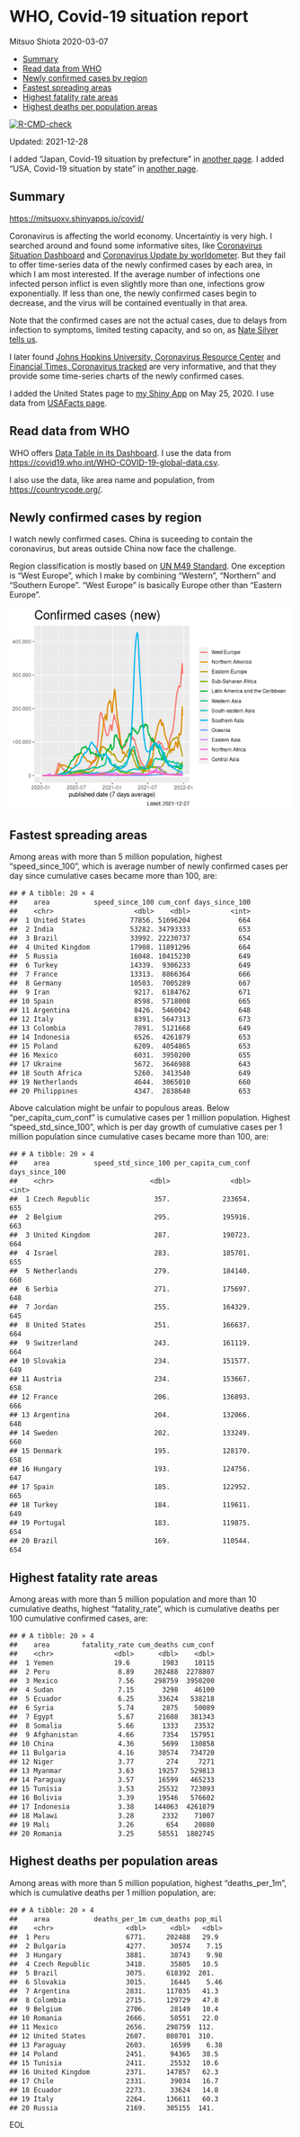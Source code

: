WHO, Covid-19 situation report
================
Mitsuo Shiota
2020-03-07

-   [Summary](#summary)
-   [Read data from WHO](#read-data-from-who)
-   [Newly confirmed cases by region](#newly-confirmed-cases-by-region)
-   [Fastest spreading areas](#fastest-spreading-areas)
-   [Highest fatality rate areas](#highest-fatality-rate-areas)
-   [Highest deaths per population
    areas](#highest-deaths-per-population-areas)

<!-- badges: start -->

[![R-CMD-check](https://github.com/mitsuoxv/covid/workflows/R-CMD-check/badge.svg)](https://github.com/mitsuoxv/covid/actions)
<!-- badges: end -->

Updated: 2021-12-28

I added “Japan, Covid-19 situation by prefecture” in [another
page](Japan.md). I added “USA, Covid-19 situation by state” in [another
page](USA.md).

## Summary

<https://mitsuoxv.shinyapps.io/covid/>

Coronavirus is affecting the world economy. Uncertaintiy is very high. I
searched around and found some informative sites, like [Coronavirus
Situation
Dashboard](https://who.maps.arcgis.com/apps/opsdashboard/index.html#/c88e37cfc43b4ed3baf977d77e4a0667)
and [Coronavirus Update by
worldometer](https://www.worldometers.info/coronavirus/). But they fail
to offer time-series data of the newly confirmed cases by each area, in
which I am most interested. If the average number of infections one
infected person inflict is even slightly more than one, infections grow
exponentially. If less than one, the newly confirmed cases begin to
decrease, and the virus will be contained eventually in that area.

Note that the confirmed cases are not the actual cases, due to delays
from infection to symptoms, limited testing capacity, and so on, as
[Nate Silver tells
us](https://fivethirtyeight.com/features/coronavirus-case-counts-are-meaningless/).

I later found [Johns Hopkins University, Coronavirus Resource
Center](https://coronavirus.jhu.edu/) and [Financial Times, Coronavirus
tracked](https://www.ft.com/content/a26fbf7e-48f8-11ea-aeb3-955839e06441)
are very informative, and that they provide some time-series charts of
the newly confirmed cases.

I added the United States page to [my Shiny
App](https://mitsuoxv.shinyapps.io/covid/) on May 25, 2020. I use data
from [USAFacts
page](https://usafacts.org/visualizations/coronavirus-covid-19-spread-map/).

## Read data from WHO

WHO offers [Data Table in its Dashboard](https://covid19.who.int/table).
I use the data from
<https://covid19.who.int/WHO-COVID-19-global-data.csv>.

I also use the data, like area name and population, from
<https://countrycode.org/>.

## Newly confirmed cases by region

I watch newly confirmed cases. China is suceeding to contain the
coronavirus, but areas outside China now face the challenge.

Region classification is mostly based on [UN M49
Standard](https://unstats.un.org/unsd/methodology/m49/). One exception
is “West Europe”, which I make by combining “Western”, “Northern” and
“Southern Europe”. “West Europe” is basically Europe other than “Eastern
Europe”.

![](README_files/figure-gfm/chart-1.png)<!-- -->

## Fastest spreading areas

Among areas with more than 5 million population, highest
“speed\_since\_100”, which is average number of newly confirmed cases
per day since cumulative cases became more than 100, are:

    ## # A tibble: 20 × 4
    ##    area           speed_since_100 cum_conf days_since_100
    ##    <chr>                    <dbl>    <dbl>          <int>
    ##  1 United States           77856. 51696204            664
    ##  2 India                   53282. 34793333            653
    ##  3 Brazil                  33992. 22230737            654
    ##  4 United Kingdom          17908. 11891296            664
    ##  5 Russia                  16048. 10415230            649
    ##  6 Turkey                  14339.  9306233            649
    ##  7 France                  13313.  8866364            666
    ##  8 Germany                 10503.  7005289            667
    ##  9 Iran                     9217.  6184762            671
    ## 10 Spain                    8598.  5718008            665
    ## 11 Argentina                8426.  5460042            648
    ## 12 Italy                    8391.  5647313            673
    ## 13 Colombia                 7891.  5121668            649
    ## 14 Indonesia                6526.  4261879            653
    ## 15 Poland                   6209.  4054865            653
    ## 16 Mexico                   6031.  3950200            655
    ## 17 Ukraine                  5672.  3646988            643
    ## 18 South Africa             5260.  3413540            649
    ## 19 Netherlands              4644.  3065010            660
    ## 20 Philippines              4347.  2838640            653

Above calculation might be unfair to populous areas. Below
“per\_capita\_cum\_conf” is cumulative cases per 1 million population.
Highest “speed\_std\_since\_100”, which is per day growth of cumulative
cases per 1 million population since cumulative cases became more than
100, are:

    ## # A tibble: 20 × 4
    ##    area           speed_std_since_100 per_capita_cum_conf days_since_100
    ##    <chr>                        <dbl>               <dbl>          <int>
    ##  1 Czech Republic                357.             233654.            655
    ##  2 Belgium                       295.             195916.            663
    ##  3 United Kingdom                287.             190723.            664
    ##  4 Israel                        283.             185701.            655
    ##  5 Netherlands                   279.             184140.            660
    ##  6 Serbia                        271.             175697.            648
    ##  7 Jordan                        255.             164329.            645
    ##  8 United States                 251.             166637.            664
    ##  9 Switzerland                   243.             161119.            664
    ## 10 Slovakia                      234.             151577.            649
    ## 11 Austria                       234.             153667.            658
    ## 12 France                        206.             136893.            666
    ## 13 Argentina                     204.             132066.            648
    ## 14 Sweden                        202.             133249.            660
    ## 15 Denmark                       195.             128170.            658
    ## 16 Hungary                       193.             124756.            647
    ## 17 Spain                         185.             122952.            665
    ## 18 Turkey                        184.             119611.            649
    ## 19 Portugal                      183.             119875.            654
    ## 20 Brazil                        169.             110544.            654

## Highest fatality rate areas

Among areas with more than 5 million population and more than 10
cumulative deaths, highest “fatality\_rate”, which is cumulative deaths
per 100 cumulative confirmed cases, are:

    ## # A tibble: 20 × 4
    ##    area        fatality_rate cum_deaths cum_conf
    ##    <chr>               <dbl>      <dbl>    <dbl>
    ##  1 Yemen               19.6        1983    10115
    ##  2 Peru                 8.89     202488  2278807
    ##  3 Mexico               7.56     298759  3950200
    ##  4 Sudan                7.15       3298    46100
    ##  5 Ecuador              6.25      33624   538218
    ##  6 Syria                5.74       2875    50089
    ##  7 Egypt                5.67      21608   381343
    ##  8 Somalia              5.66       1333    23532
    ##  9 Afghanistan          4.66       7354   157951
    ## 10 China                4.36       5699   130858
    ## 11 Bulgaria             4.16      30574   734720
    ## 12 Niger                3.77        274     7271
    ## 13 Myanmar              3.63      19257   529813
    ## 14 Paraguay             3.57      16599   465233
    ## 15 Tunisia              3.53      25532   723093
    ## 16 Bolivia              3.39      19546   576602
    ## 17 Indonesia            3.38     144063  4261879
    ## 18 Malawi               3.28       2332    71007
    ## 19 Mali                 3.26        654    20080
    ## 20 Romania              3.25      58551  1802745

## Highest deaths per population areas

Among areas with more than 5 million population, highest
“deaths\_per\_1m”, which is cumulative deaths per 1 million population,
are:

    ## # A tibble: 20 × 4
    ##    area           deaths_per_1m cum_deaths pop_mil
    ##    <chr>                  <dbl>      <dbl>   <dbl>
    ##  1 Peru                   6771.     202488   29.9 
    ##  2 Bulgaria               4277.      30574    7.15
    ##  3 Hungary                3881.      38743    9.98
    ##  4 Czech Republic         3418.      35805   10.5 
    ##  5 Brazil                 3075.     618392  201.  
    ##  6 Slovakia               3015.      16445    5.46
    ##  7 Argentina              2831.     117035   41.3 
    ##  8 Colombia               2715.     129729   47.8 
    ##  9 Belgium                2706.      28149   10.4 
    ## 10 Romania                2666.      58551   22.0 
    ## 11 Mexico                 2656.     298759  112.  
    ## 12 United States          2607.     808701  310.  
    ## 13 Paraguay               2603.      16599    6.38
    ## 14 Poland                 2451.      94365   38.5 
    ## 15 Tunisia                2411.      25532   10.6 
    ## 16 United Kingdom         2371.     147857   62.3 
    ## 17 Chile                  2331.      39034   16.7 
    ## 18 Ecuador                2273.      33624   14.8 
    ## 19 Italy                  2264.     136611   60.3 
    ## 20 Russia                 2169.     305155  141.

EOL
